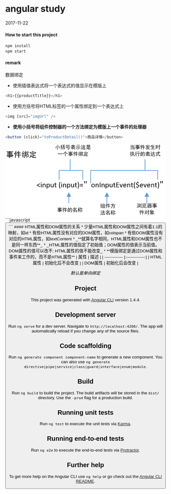 # angular study

2017-11-22
 

#### How to start this project
```javascript
npm install
npm start
``` 

#### remark
数据绑定
* 使用插值表达式将一个表达式的值显示在模版上
```javascript
<h1>{{productTitle}}</h1>
```
* 使用方括号将HTML标签的一个属性绑定到一个表达式上
```javascript
<img [src]="imgUrl" />
```

* __使用小括号将组件控制器的一个方法绑定为模版上一个事件的处理器__
```javascript
<button (click)="toProductDetail()">商品详情</button>
```
<img src="./src/assets/img/aa.png">
```javascript
<button (click)="saved = true">
```
#### HTML属性和DOM属性的关系
* 少量HTML属性和DOM属性之间有着1:1的映射，如id
* 有些HTML属性没有对应的DOM属性，如colspan
* 有些DOM属性没有对应的HTML属性，如textContent
* _**就算名字相同，HTML属性和DOM属性也不是同一样东西**_
* _HTML属性的值指定了初始值；DOM属性的值表示当前值。
DOM属性的值可以改不; HTML属性的值不能改变_
* **模版绑定是通过DOM属性和事件来工作的，而不是HTML属性**
| 属性        | 描述           |
| ------------- |:-------------:| 
| HTML属性      | 初始化后不会改变 |
| DOM属性      | 初始化后会改变 |

_默认是单向绑定_


## Project

This project was generated with [Angular CLI](https://github.com/angular/angular-cli) version 1.4.4.

## Development server

Run `ng serve` for a dev server. Navigate to `http://localhost:4200/`. The app will automatically reload if you change any of the source files.

## Code scaffolding

Run `ng generate component component-name` to generate a new component. You can also use `ng generate directive|pipe|service|class|guard|interface|enum|module`.

## Build

Run `ng build` to build the project. The build artifacts will be stored in the `dist/` directory. Use the `-prod` flag for a production build.

## Running unit tests

Run `ng test` to execute the unit tests via [Karma](https://karma-runner.github.io).

## Running end-to-end tests

Run `ng e2e` to execute the end-to-end tests via [Protractor](http://www.protractortest.org/).

## Further help

To get more help on the Angular CLI use `ng help` or go check out the [Angular CLI README](https://github.com/angular/angular-cli/blob/master/README.md).
